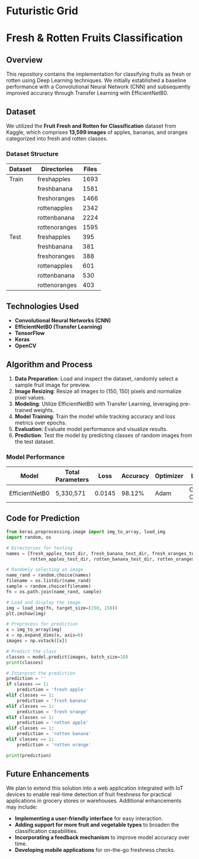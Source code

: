 # Futuristic Grid
# Fresh & Rotten Fruits Classification

## Overview
This repository contains the implementation for classifying fruits as fresh or rotten using Deep Learning techniques. We initially established a baseline performance with a Convolutional Neural Network (CNN) and subsequently improved accuracy through Transfer Learning with EfficientNetB0.

## Dataset
We utilized the **Fruit Fresh and Rotten for Classification** dataset from Kaggle, which comprises **13,599 images** of apples, bananas, and oranges categorized into fresh and rotten classes.

### Dataset Structure
| Dataset | Directories      | Files |
|---------|------------------|-------|
| Train   | freshapples      | 1693  |
|         | freshbanana      | 1581  |
|         | freshoranges     | 1466  |
|         | rottenapples     | 2342  |
|         | rottenbanana     | 2224  |
|         | rottenoranges    | 1595  |
| Test    | freshapples      | 395   |
|         | freshbanana      | 381   |
|         | freshoranges     | 388   |
|         | rottenapples     | 601   |
|         | rottenbanana     | 530   |
|         | rottenoranges    | 403   |

## Technologies Used
- **Convolutional Neural Networks (CNN)**
- **EfficientNetB0 (Transfer Learning)**
- **TensorFlow**
- **Keras**
- **OpenCV**

## Algorithm and Process
1. **Data Preparation**: Load and inspect the dataset, randomly select a sample fruit image for preview.
2. **Image Resizing**: Resize all images to (150, 150) pixels and normalize pixel values.
3. **Modeling**: Utilize EfficientNetB0 with Transfer Learning, leveraging pre-trained weights.
4. **Model Training**: Train the model while tracking accuracy and loss metrics over epochs.
5. **Evaluation**: Evaluate model performance and visualize results.
6. **Prediction**: Test the model by predicting classes of random images from the test dataset.

### Model Performance
| Model           | Total Parameters | Loss   | Accuracy | Optimizer | Loss Metric            |
|-----------------|------------------|--------|----------|-----------|------------------------|
| EfficientNetB0  | 5,330,571        | 0.0145 | 98.12%   | Adam      | Categorical CrossEntropy|

## Code for Prediction
```python
from keras.preprocessing.image import img_to_array, load_img
import random, os

# Directories for testing
names = [fresh_apples_test_dir, fresh_banana_test_dir, fresh_oranges_test_dir,
         rotten_apples_test_dir, rotten_banana_test_dir, rotten_oranges_test_dir]

# Randomly selecting an image
name_rand = random.choice(names)
filename = os.listdir(name_rand)
sample = random.choice(filename)
fn = os.path.join(name_rand, sample)

# Load and display the image
img = load_img(fn, target_size=(150, 150))
plt.imshow(img)

# Preprocess for prediction
x = img_to_array(img)
x = np.expand_dims(x, axis=0)
images = np.vstack([x])

# Predict the class
classes = model.predict(images, batch_size=10)
print(classes)

# Interpret the prediction
prediction = ''
if classes == 1:
    prediction = 'fresh apple'
elif classes == 1:
    prediction = 'fresh banana'
elif classes == 1:
    prediction = 'fresh orange'
elif classes == 1:
    prediction = 'rotten apple'
elif classes == 1:
    prediction = 'rotten banana'
elif classes == 1:
    prediction = 'rotten orange'

print(prediction)         
```

## Future Enhancements
We plan to extend this solution into a web application integrated with IoT devices to enable real-time detection of fruit freshness for practical applications in grocery stores or warehouses. Additional enhancements may include:
- **Implementing a user-friendly interface** for easy interaction.
- **Adding support for more fruit and vegetable types** to broaden the classification capabilities.
- **Incorporating a feedback mechanism** to improve model accuracy over time.
- **Developing mobile applications** for on-the-go freshness checks.
